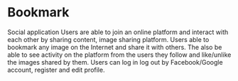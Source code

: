 # Bookmark
Social application
Users are able to join an online platform and interact with each other by sharing content, 
image sharing platform. Users able to bookmark any image on the Internet and share it 
with others. The also be able to see activity on the platform from the users they follow
and like/unlike the images shared by them. Users can log in log out by Facebook/Google 
account, register and edit profile.

